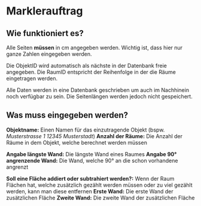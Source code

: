 # Marklerauftrag

## Wie funktioniert es?

Alle Seiten **müssen** in cm angegeben werden. Wichtig ist, dass hier nur ganze Zahlen eingegeben werden. 

Die ObjektID wird automatisch als nächste in der Datenbank freie angegeben. Die RaumID entspricht der Reihenfolge in der die Räume eingetragen werden. 

Alle Daten werden in eine Datenbank geschrieben um auch im Nachhinein noch verfügbar zu sein. Die Seitenlängen werden jedoch nicht gespeichert.

## Was muss eingegeben werden?

**Objektname:** Einen Namen für das einzutragende Objekt (bspw. *Musterstrasse 1 12345 Musterstadt*)
**Anzahl der Räume:** Die Anzahl der Räume in dem Objekt, welche berechnet werden müssen

**Angabe längste Wand:** Die längste Wand eines Raumes
**Angabe 90° angrenzende Wand:** Die Wand, welche 90° an die schon vorhandene angrenzt

**Soll eine Fläche addiert oder subtrahiert werden?:** Wenn der Raum Flächen hat, welche zusätzlich gezählt werden müssen oder zu viel gezählt werden, kann man diese entfernen
    **Erste Wand:** Die erste Wand der zusätzlichen Fläche
    **Zweite Wand:** Die zweite Wand der zusätzlichen Fläche